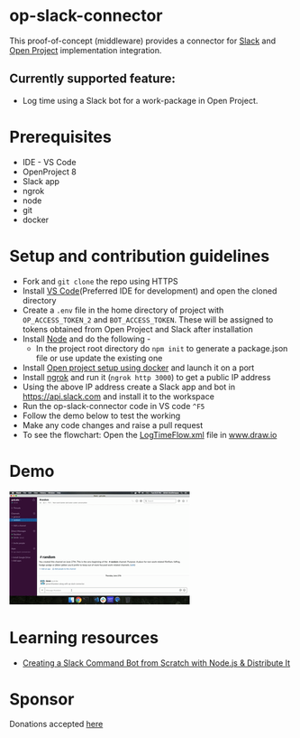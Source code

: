 # op-slack-connector
This proof-of-concept (middleware) provides a connector for [Slack](https://api.slack.com/) and [Open Project](http://docs.openproject.org/apiv3-doc/) implementation integration.

## Currently supported feature:
- Log time using a Slack bot for a work-package in Open Project.

# Prerequisites
- IDE - VS Code
- OpenProject 8
- Slack app
- ngrok
- node
- git
- docker

# Setup and contribution guidelines
- Fork and `git clone` the repo using HTTPS
- Install [VS Code](https://code.visualstudio.com/Download)(Preferred IDE for development) and open the cloned directory
- Create a `.env` file in the home directory of project with `OP_ACCESS_TOKEN_2` and `BOT_ACCESS_TOKEN`. These will be assigned to tokens obtained from Open Project and Slack after installation
- Install [Node](https://nodejs.org/en/download/) and do the following -  
  - In the project root directory do `npm init` to generate a package.json file or use update the existing one
- Install [Open project setup using docker](https://www.openproject.org/docker/) and launch it on a port
- Install [ngrok](https://ngrok.com/download) and run it (`ngrok http 3000`) to get a public IP address
- Using the above IP address create a Slack app and bot in https://api.slack.com and install it to the workspace
- Run the op-slack-connector code in VS code `^F5`
- Follow the demo below to test the working
- Make any code changes and raise a pull request
- To see the flowchart: Open the [LogTimeFlow.xml](LogTimeFlow.xml) file in www.draw.io

# Demo
![Demo](demo_op_slack_connector.gif)

# Learning resources
- [Creating a Slack Command Bot from Scratch with Node.js & Distribute It](https://tutorials.botsfloor.com/creating-a-slack-command-bot-from-scratch-with-node-js-distribute-it-25cf81f51040)

# Sponsor
Donations accepted [here](https://paypal.me/girish17?locale.x=en_GB)
